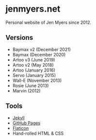 # jenmyers.net

Personal website of Jen Myers since 2012.

## Versions

- Baymax v2 (December 2021)
- Baymax (December 2020)
- Artoo v3 (June 2019)
- Artoo v2 (May 2018)
- Artoo (January 2016)
- Servo (January 2015)
- Wall-E (November 2013)
- Rosie (June 2013)
- Marvin (2012)

## Tools

- [Jekyll](http://jekyllrb.com/)
- [GitHub Pages](http://pages.github.com/)
- [Flaticon](https://www.flaticon.com/)
- Hand-rolled HTML & CSS
